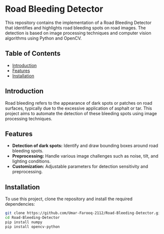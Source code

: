 # Road Bleeding Detector

This repository contains the implementation of a Road Bleeding Detector that identifies and highlights road bleeding spots on road images. The detection is based on image processing techniques and computer vision algorithms using Python and OpenCV.

## Table of Contents
- [Introduction](#introduction)
- [Features](#features)
- [Installation](#installation)

## Introduction
Road bleeding refers to the appearance of dark spots or patches on road surfaces, typically due to the excessive application of asphalt or tar. This project aims to automate the detection of these bleeding spots using image processing techniques.

## Features
- **Detection of dark spots:** Identify and draw bounding boxes around road bleeding spots.
- **Preprocessing:** Handle various image challenges such as noise, tilt, and lighting conditions.
- **Customization:** Adjustable parameters for detection sensitivity and preprocessing.

## Installation
To use this project, clone the repository and install the required dependencies:

```bash
git clone https://github.com/Umar-Farooq-2112/Road-Bleeding-Detector.git
cd Road-Bleeding-Detector
pip install numpy
pip install opencv-python
```